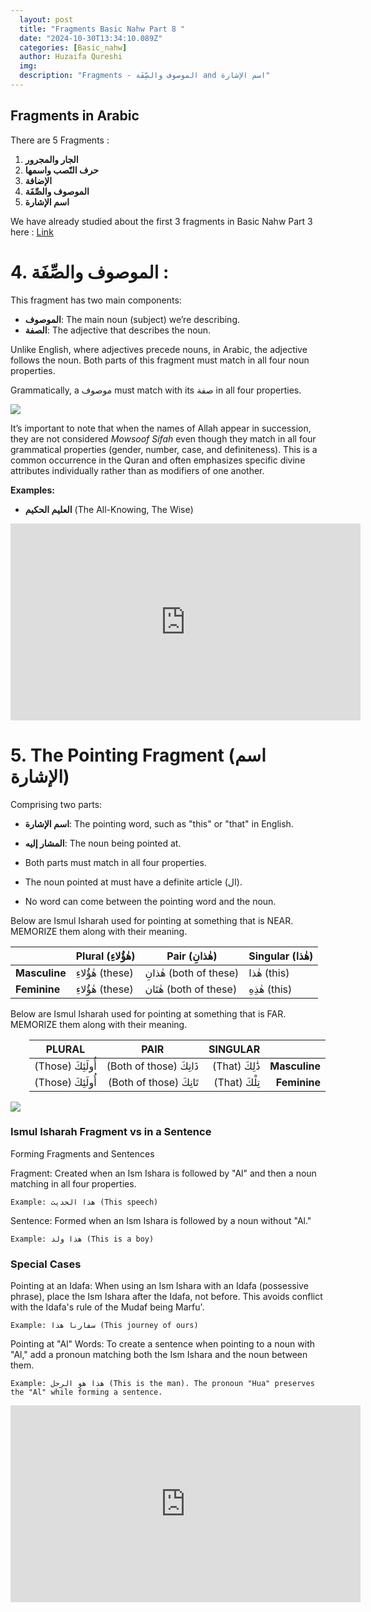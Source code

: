 ```yaml
---
  layout: post
  title: "Fragments Basic Nahw Part 8 "
  date: "2024-10-30T13:34:10.089Z"
  categories: [Basic_nahw]
  author: Huzaifa Qureshi
  img: 
  description: "Fragments - الموصوف والصِّفَة and اسم الإشارة"
---
```



## Fragments in Arabic  

There are 5 Fragments :

1. **الجار والمجرور**
2. **حرف النّصب واسمها**
3. **الإضافة**
4. **الموصوف والصِّفَة**
5. **اسم الإشارة**


We have already studied about the first 3 fragments in Basic Nahw Part 3 here : [Link](https://blogs.arabicpathway.site/basic_nahw/2024/09/24/Basic-Nahw-Part-3.html)

# 4. الموصوف والصِّفَة :  

This fragment has two main components:

- **الموصوف**: The main noun (subject) we’re describing.
- **الصفة**: The adjective that describes the noun.

Unlike English, where adjectives precede nouns, in Arabic, the adjective follows the noun. Both parts of this fragment must match in all four noun properties.

Grammatically, a موصوف must match with its صفة in all four properties.


![](https://i.imgur.com/yGws7Qj.png)



It’s important to note that when the names of Allah appear in succession, they are not considered *Mowsoof Sifah* even though they match in all four grammatical properties (gender, number, case, and definiteness). This is a common occurrence in the Quran and often emphasizes specific divine attributes individually rather than as modifiers of one another.

**Examples:**
- **العليم الحكيم** (The All-Knowing, The Wise)


<iframe class="video" width="560" height="315" src="https://www.youtube.com/embed/dWr6btVt5gk?si=RpcqyUfnrznJ6LLJ" title="YouTube video player" frameborder="0" allow="accelerometer; autoplay; clipboard-write; encrypted-media; gyroscope; picture-in-picture; web-share" referrerpolicy="strict-origin-when-cross-origin" allowfullscreen></iframe>


# 5. The Pointing Fragment (اسم الإشارة)

Comprising two parts:

- **اسم الإشارة**: The pointing word, such as "this" or "that" in English.
- **المشار إليه**: The noun being pointed at.

- Both parts must match in all four properties.
- The noun pointed at must have a definite article (ال).
- No word can come between the pointing word and the noun.

Below are Ismul Isharah used for pointing at something that is NEAR. MEMORIZE them along with their meaning.


<table>
  <thead>
    <tr>
      <th><br></th><th><strong>Plural (هٰؤُلاءِ)</strong></th>
      <th><strong>Pair (هٰذانِ)</strong></th>
      <th><strong>Singular (هٰذا)</strong></th>
    </tr>
  </thead>

  <tbody>
    <tr>
      <td><strong>Masculine</strong></td>
      <td>هٰؤُلاءِ (these)</td>
      <td>هٰذانِ (both of these)</td>
      <td>هٰذا (this)</td>
    </tr>
    <tr>
      <td><strong>Feminine</strong></td>
      <td>هٰؤُلاءِ (these)</td>
      <td>هٰتَان (both of these)</td>
      <td>هٰذِهِ (this)</td>
    </tr>
  </tbody>
</table>

Below are Ismul Isharah used for pointing at something that is FAR. MEMORIZE them along with their meaning.

<table dir="rtl">
  <thead>
    <tr>
      <th></th>
      <th><strong>SINGULAR</strong></th>
      <th><strong>PAIR</strong></th>
      <th><strong>PLURAL</strong></th>
    </tr>
  </thead>
  <tbody>
    <tr>
      <td><strong>Masculine</strong></td>
      <td>ذَٰلِكَ (That)</td>
      <td>ذَانِكَ (Both of those)</td>
      <td>أُولَئِكَ (Those)</td>
    </tr>
    <tr>
      <td><strong>Feminine</strong></td>
      <td>تِلْكَ (That)</td>
      <td>تَانِكَ (Both of those)</td>
      <td>أُولَئِكَ (Those)</td>
    </tr>
  </tbody>
</table>


![](https://i.imgur.com/2qOiZ8B.png)


### Ismul Isharah Fragment vs in a Sentence

Forming Fragments and Sentences

  Fragment: Created when an Ism Ishara is followed by "Al" and then a noun matching in all four properties.
    
    Example: هذا الحديث (This speech)

  Sentence: Formed when an Ism Ishara is followed by a noun without "Al."
    
    Example: هذا ولد (This is a boy)


### Special Cases

  Pointing at an Idafa: When using an Ism Ishara with an Idafa (possessive phrase), place the Ism Ishara after the Idafa, not before. This avoids conflict with the Idafa's rule of the Mudaf being Marfu'.

    Example: سفارنا هذا (This journey of ours)

  Pointing at "Al" Words: To create a sentence when pointing to a noun with "Al," add a pronoun matching both the Ism Ishara and the noun between them.

    Example: هذا هو الرجل (This is the man). The pronoun "Hua" preserves the "Al" while forming a sentence.


<iframe class="video" width="560" height="315" src="https://www.youtube.com/embed/IYkIGJwgWRE?si=JOSAfE5hcYM3lwup" title="YouTube video player" frameborder="0" allow="accelerometer; autoplay; clipboard-write; encrypted-media; gyroscope; picture-in-picture; web-share" referrerpolicy="strict-origin-when-cross-origin" allowfullscreen></iframe>